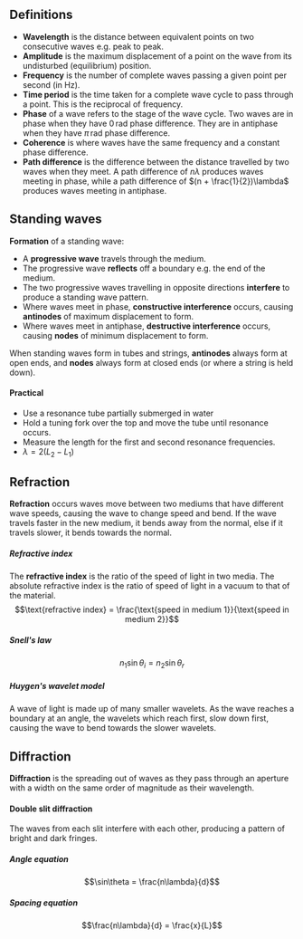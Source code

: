 ## Definitions
- **Wavelength** is the distance between equivalent points on two consecutive waves e.g. peak to peak.
- **Amplitude** is the maximum displacement of a point on the wave from its undisturbed (equilibrium) position.
- **Frequency** is the number of complete waves passing a given point per second (in $\text{Hz}$).
- **Time period** is the time taken for a complete wave cycle to pass through a point. This is the reciprocal of frequency.
- **Phase** of a wave refers to the stage of the wave cycle. Two waves are in phase when they have $0\,\text{rad}$ phase difference. They are in antiphase when they have $\pi\,\text{rad}$ phase difference.
- **Coherence** is where waves have the same frequency and a constant phase difference.
- **Path difference** is the difference between the distance travelled by two waves when they meet. A path difference of $n\lambda$ produces waves meeting in phase, while a path difference of $(n + \frac{1}{2})\lambda$ produces waves meeting in antiphase.

## Standing waves
**Formation** of a standing wave:
- A **progressive wave** travels through the medium.
- The progressive wave **reflects** off a boundary e.g. the end of the medium.
- The two progressive waves travelling in opposite directions **interfere** to produce a standing wave pattern.
- Where waves meet in phase, **constructive interference** occurs, causing **antinodes** of maximum displacement to form.
- Where waves meet in antiphase, **destructive interference** occurs, causing **nodes** of minimum displacement to form.

When standing waves form in tubes and strings, **antinodes** always form at open ends, and **nodes** always form at closed ends (or where a string is held down).
#### Practical
- Use a resonance tube partially submerged in water
- Hold a tuning fork over the top and move the tube until resonance occurs.
- Measure the length for the first and second resonance frequencies.
- $\lambda = 2(L_2 - L_1)$

## Refraction
**Refraction** occurs waves move between two mediums that have different wave speeds, causing the wave to change speed and bend. If the wave travels faster in the new medium, it bends away from the normal, else if it travels slower, it bends towards the normal.
##### Refractive index
The **refractive index** is the ratio of the speed of light in two media. The absolute refractive index is the ratio of speed of light in a vacuum to that of the material.
$$\text{refractive index} = \frac{\text{speed in medium 1}}{\text{speed in medium 2}}$$
##### Snell's law
$$n_1\sin\theta_i = n_2\sin\theta_r$$
##### Huygen's wavelet model
A wave of light is made up of many smaller wavelets. As the wave reaches a boundary at an angle, the wavelets which reach first, slow down first, causing the wave to bend towards the slower wavelets.

## Diffraction
**Diffraction** is the spreading out of waves as they pass through an aperture with a width on the same order of magnitude as their wavelength.
#### Double slit diffraction
The waves from each slit interfere with each other, producing a pattern of bright and dark fringes.
##### Angle equation
$$\sin\theta = \frac{n\lambda}{d}$$
##### Spacing equation
$$\frac{n\lambda}{d} = \frac{x}{L}$$

